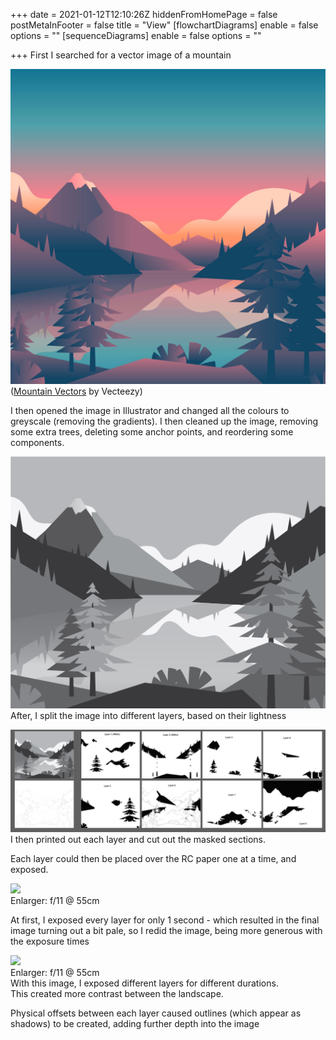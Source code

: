 +++
date = 2021-01-12T12:10:26Z
hiddenFromHomePage = false
postMetaInFooter = false
title = "View"
[flowchartDiagrams]
enable = false
options = ""
[sequenceDiagrams]
enable = false
options = ""

+++
First I searched for a vector image of a mountain

![](/uploads/mountain-lake-sunset-landscape-first-person-view.jpg)  
([Mountain Vectors](https://www.vecteezy.com/vector-art/246312-mountain-lake-sunset-landscape-first-person-view) by Vecteezy)

I then opened the image in Illustrator and changed all the colours to greyscale (removing the gradients). I then cleaned up the image, removing some extra trees, deleting some anchor points, and reordering some components.

![](/uploads/mountains.png)  
After, I split the image into different layers, based on their lightness

![](/uploads/mountains-artboard.png)  
I then printed out each layer and cut out the masked sections.

Each layer could then be placed over the RC paper one at a time, and exposed.

![](/uploads/view-1-f11-55cm.jpg)  
Enlarger: f/11 @ 55cm  
  
At first, I exposed every layer for only 1 second - which resulted in the final image turning out a bit pale, so I redid the image, being more generous with the exposure times

![](/uploads/view-2-f11-55cm.jpg)  
Enlarger: f/11 @ 55cm  
With this image, I exposed different layers for different durations.    
This created more contrast between the landscape.

Physical offsets between each layer caused outlines (which appear as shadows) to be created, adding further depth into the image